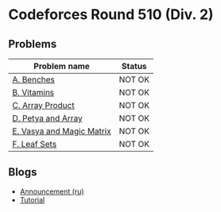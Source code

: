 # Codeforces Round 510 (Div. 2)

## Problems

|Problem name|Status|
|------------|---------|
| [A. Benches](problems/A._Benches.md)|NOT OK|
| [B. Vitamins](problems/B._Vitamins.md)|NOT OK|
| [C. Array Product](problems/C._Array_Product.md)|NOT OK|
| [D. Petya and Array](problems/D._Petya_and_Array.md)|NOT OK|
| [E. Vasya and Magic Matrix](problems/E._Vasya_and_Magic_Matrix.md)|NOT OK|
| [F. Leaf Sets](problems/F._Leaf_Sets.md)|NOT OK|
## Blogs

- [Announcement (ru)](blogs/Announcement_(ru).md)
- [Tutorial](blogs/Tutorial.md)
